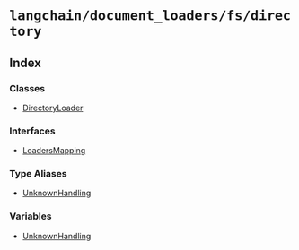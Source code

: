 `langchain/document_loaders/fs/directory`
=========================================

Index[​](#index "Direct link to Index")
---------------------------------------

### Classes[​](#classes "Direct link to Classes")

*   [DirectoryLoader](/docs/api/document_loaders_fs_directory/classes/DirectoryLoader)

### Interfaces[​](#interfaces "Direct link to Interfaces")

*   [LoadersMapping](/docs/api/document_loaders_fs_directory/interfaces/LoadersMapping)

### Type Aliases[​](#type-aliases "Direct link to Type Aliases")

*   [UnknownHandling](/docs/api/document_loaders_fs_directory/types/UnknownHandling)

### Variables[​](#variables "Direct link to Variables")

*   [UnknownHandling](/docs/api/document_loaders_fs_directory/variables/UnknownHandling)
